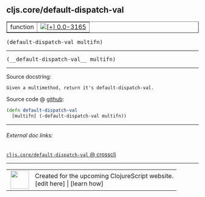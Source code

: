 ## cljs.core/default-dispatch-val



 <table border="1">
<tr>
<td>function</td>
<td><a href="https://github.com/cljsinfo/cljs-api-docs/tree/0.0-3165"><img valign="middle" alt="[+] 0.0-3165" title="Added in 0.0-3165" src="https://img.shields.io/badge/+-0.0--3165-lightgrey.svg"></a> </td>
</tr>
</table>

<samp>(default-dispatch-val multifn)</samp><br>

---

 <samp>
(__default-dispatch-val__ multifn)<br>
</samp>

---





Source docstring:

```
Given a multimethod, return it's default-dispatch-val.
```


Source code @ [github]():

```clj
(defn default-dispatch-val
  [multifn] (-default-dispatch-val multifn))
```

<!--
Repo - tag - source tree - lines:

 <pre>

</pre>

-->

---



###### External doc links:

[`cljs.core/default-dispatch-val` @ crossclj](http://crossclj.info/fun/cljs.core.cljs/default-dispatch-val.html)<br>

---

 <table>
<tr><td>
<img valign="middle" align="right" width="48px" src="http://i.imgur.com/Hi20huC.png">
</td><td>
Created for the upcoming ClojureScript website.<br>
[edit here] | [learn how]
</td></tr></table>

[edit here]:https://github.com/cljsinfo/cljs-api-docs/blob/master/cljsdoc/cljs.core/default-dispatch-val.cljsdoc
[learn how]:https://github.com/cljsinfo/cljs-api-docs/wiki/cljsdoc-files

<!--

This information was too distracting to show to readers, but I'll leave it
commented here since it is helpful to:

- pretty-print the data used to generate this document
- and show how to retrieve that data



The API data for this symbol:

```clj
{:ns "cljs.core",
 :name "default-dispatch-val",
 :signature ["[multifn]"],
 :name-encode "default-dispatch-val",
 :history [["+" "0.0-3165"]],
 :type "function",
 :full-name-encode "cljs.core/default-dispatch-val",
 :source {:code "(defn default-dispatch-val\n  [multifn] (-default-dispatch-val multifn))",
          :title "Source code",
          :repo "clojurescript",
          :tag "r1.8.51",
          :filename "src/main/cljs/cljs/core.cljs",
          :lines [10075 10077],
          :url "https://github.com/clojure/clojurescript/blob/r1.8.51/src/main/cljs/cljs/core.cljs#L10075-L10077"},
 :usage ["(default-dispatch-val multifn)"],
 :full-name "cljs.core/default-dispatch-val",
 :docstring "Given a multimethod, return it's default-dispatch-val.",
 :cljsdoc-url "https://github.com/cljsinfo/cljs-api-docs/blob/master/cljsdoc/cljs.core/default-dispatch-val.cljsdoc"}

```

Retrieve the API data for this symbol:

```clj
;; from Clojure REPL
(require '[clojure.edn :as edn])
(-> (slurp "https://raw.githubusercontent.com/cljsinfo/cljs-api-docs/catalog/cljs-api.edn")
    (edn/read-string)
    (get-in [:symbols "cljs.core/default-dispatch-val"]))
```

-->
